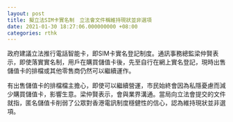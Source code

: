 ```yaml
---
layout: post
title: 擬立法SIM卡實名制　立法會文件稱維持現狀並非選項
date: 2021-01-30 18:27:06.000000000 +08:00
categories: rthk
---
```


政府建議立法推行電話智能卡，即SIM卡實名登記制度。通訊事務總監梁仲賢表示，即使落實實名制，用戶在購買儲值卡後，先至自行在網上實名登記，現時出售儲值卡的排檔或其他零售商仍然可以繼續運作。

有出售儲值卡的排檔檔主擔心，即使可以繼續營運，市民始終會因為私隱憂慮而減少購買儲值卡，影響生意。梁仲賢表示，會與業界溝通。當局向立法會提交的文件就指，匿名儲值卡削弱了公眾對香港電訊制度穩健性的信心，認為維持現狀並非選項。
